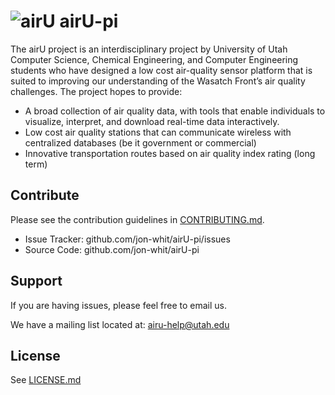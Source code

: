 ![airU](https://raw.github.com/jon-whit/airU/master/airU.png)
airU-pi
=====
The airU project is an interdisciplinary project by University of Utah Computer Science, Chemical Engineering, and Computer Engineering students who have designed a low cost air-quality sensor platform that is suited to improving our understanding of the Wasatch Front’s air quality challenges.  The project hopes to provide:

- A broad collection of air quality data, with tools that enable individuals to visualize, interpret, and download real-time data interactively.
- Low cost air quality stations that can communicate wireless with centralized databases (be it government or commercial)
- Innovative transportation routes based on air quality index rating (long term)

Contribute
----------
Please see the contribution guidelines in [CONTRIBUTING.md](./CONTRIBUTING.md).

- Issue Tracker: github.com/jon-whit/airU-pi/issues
- Source Code: github.com/jon-whit/airU-pi

Support
-------
If you are having issues, please feel free to email us.

We have a mailing list located at: airu-help@utah.edu

License
-------
See [LICENSE.md](./LICENSE.md)

